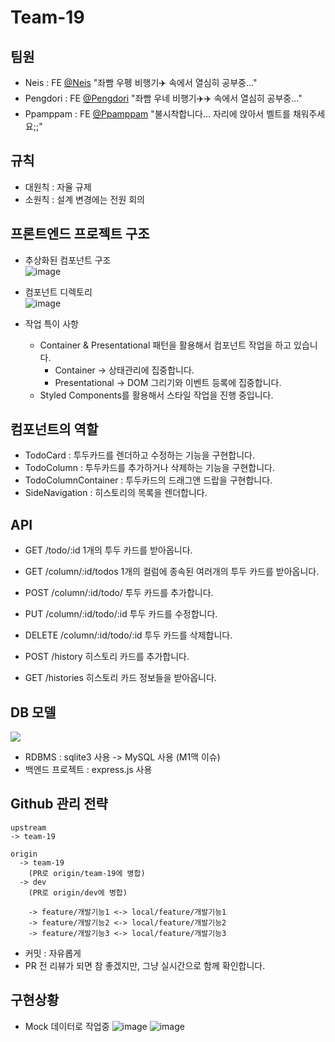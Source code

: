 # Team-19

## 팀원
- Neis : FE [@Neis](https://github.com/cchoongh) "좌빰 우펭 비행기✈️ 속에서 열심히 공부중…"
- Pengdori : FE [@Pengdori](https://github.com/dudn1933) "좌빰 우네 비행기✈️✈️ 속에서 열심히 공부중…"
- Ppamppam : FE [@Ppamppam](https://github.com/ppamppamman) "불시착합니다... 자리에 앉아서 벨트를 채워주세요;;"

## 규칙
- 대원칙 : 자율 규제
- 소원칙 : 설계 변경에는 전원 회의

## 프론트엔드 프로젝트 구조
- 추상화된 컴포넌트 구조  
![image](https://user-images.githubusercontent.com/74038014/114139733-5eada500-994a-11eb-9706-15f493df186a.png)

- 컴포넌트 디렉토리  
![image](https://user-images.githubusercontent.com/13144573/114145621-953aee00-9951-11eb-80e7-b39d2a1ee37e.png)

- 작업 특이 사항
  - Container & Presentational 패턴을 활용해서 컴포넌트 작업을 하고 있습니다.
    - Container -> 상태관리에 집중합니다.
    - Presentational -> DOM 그리기와 이벤트 등록에 집중합니다. 
  - Styled Components를 활용해서 스타일 작업을 진행 중입니다.

## 컴포넌트의 역할
- TodoCard : 투두카드를 렌더하고 수정하는 기능을 구현합니다.
- TodoColumn : 투두카드를 추가하거나 삭제하는 기능을 구현합니다.
- TodoColumnContainer : 투두카드의 드래그앤 드랍을 구현합니다.
- SideNavigation : 히스토리의 목록을 렌더합니다.

## API
- GET /todo/:id 1개의 투두 카드를 받아옵니다.

- GET /column/:id/todos 1개의 컬럼에 종속된 여러개의 투두 카드를 받아옵니다.
- POST /column/:id/todo/ 투두 카드를 추가합니다.
- PUT /column/:id/todo/:id 투두 카드를 수정합니다.
- DELETE /column/:id/todo/:id 투두 카드를 삭제합니다.

- POST /history 히스토리 카드를 추가합니다.
- GET /histories 히스토리 카드 정보들을 받아옵니다.

## DB 모델
![](https://user-images.githubusercontent.com/13144573/114139751-63725900-994a-11eb-8dce-ee79a0d06dd6.png)
- RDBMS : sqlite3 사용 -> MySQL 사용 (M1맥 이슈)
- 백엔드 프로젝트 : express.js 사용

## Github 관리 전략
```
upstream
-> team-19

origin
  -> team-19
    (PR로 origin/team-19에 병합)
  -> dev
    (PR로 origin/dev에 병합)

    -> feature/개발기능1 <-> local/feature/개발기능1
    -> feature/개발기능2 <-> local/feature/개발기능2
    -> feature/개발기능3 <-> local/feature/개발기능3
```
- 커밋 : 자유롭게
- PR 전 리뷰가 되면 참 좋겠지만, 그냥 실시간으로 함께 확인합니다.

## 구현상황
- Mock 데이터로 작업중
![image](https://user-images.githubusercontent.com/13144573/114143315-f7deba80-994e-11eb-9dfa-6bec63639ce3.png)
![image](https://user-images.githubusercontent.com/13144573/114143628-57d56100-994f-11eb-8e23-5128490ed129.png)
